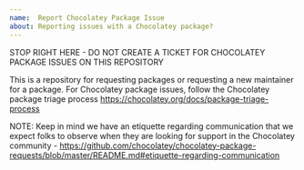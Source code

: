 ```yaml
---
name:  Report Chocolatey Package Issue
about: Reporting issues with a Chocolatey package?
---
```


STOP RIGHT HERE - DO NOT CREATE A TICKET FOR CHOCOLATEY PACKAGE ISSUES ON THIS REPOSITORY

This is a repository for requesting packages or requesting a new maintainer for a package. For Chocolatey package issues, follow the Chocolatey package triage process https://chocolatey.org/docs/package-triage-process

NOTE: Keep in mind we have an etiquette regarding communication that we expect folks to observe when they are looking for support in the Chocolatey community - https://github.com/chocolatey/chocolatey-package-requests/blob/master/README.md#etiquette-regarding-communication